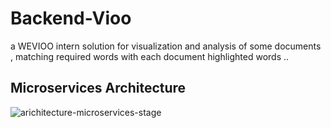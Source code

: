 # Backend-Vioo
a WEVIOO intern solution for visualization and analysis of some documents , matching required words with each document highlighted words ..

## Microservices Architecture 
![arichitecture-microservices-stage](https://user-images.githubusercontent.com/84160502/189183457-1965015f-938e-4dcb-9104-74a6c523b880.png)
